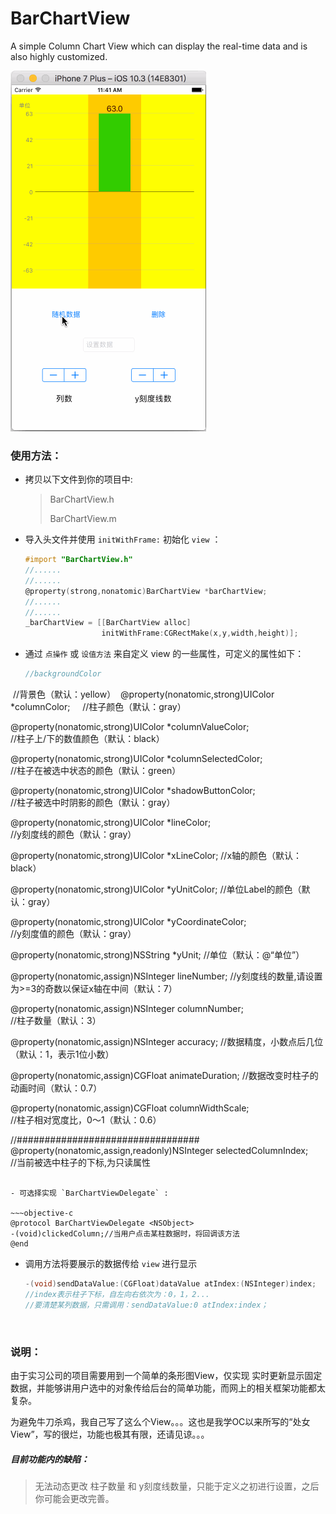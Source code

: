# BarChartView

A simple Column Chart View which can display the real-time data and is also highly customized.

![barChartViewDemo](https://raw.githubusercontent.com/StoneN/BarChart/master/PicturesForREADME/barChartViewDemo.gif)



### 使用方法：

- 拷贝以下文件到你的项目中:

  > BarChartView.h
  >
  > BarChartView.m

- 导入头文件并使用 `initWithFrame:` 初始化 `view` ：

  ~~~objective-c
  #import "BarChartView.h"
  //......
  //......
  @property(strong,nonatomic)BarChartView *barChartView;
  //......
  //......
  _barChartView = [[BarChartView alloc]
                   initWithFrame:CGRectMake(x,y,width,height)];
  ~~~

- 通过 `点操作` 或 `设值方法` 来自定义 view 的一些属性，可定义的属性如下：

  ~~~objective-c
  //backgroundColor
  //背景色（默认：yellow）
  @property(nonatomic,strong)UIColor *columnColor;    
  //柱子颜色（默认：gray）

  @property(nonatomic,strong)UIColor *columnValueColor;   
  //柱子上/下的数值颜色（默认：black）

  @property(nonatomic,strong)UIColor *columnSelectedColor;    
  //柱子在被选中状态的颜色（默认：green）

  @property(nonatomic,strong)UIColor *shadowButtonColor;  
  //柱子被选中时阴影的颜色（默认：gray）

  @property(nonatomic,strong)UIColor *lineColor;  
  //y刻度线的颜色（默认：gray）

  @property(nonatomic,strong)UIColor *xLineColor; 
  //x轴的颜色（默认：black）

  @property(nonatomic,strong)UIColor *yUnitColor; 
  //单位Label的颜色（默认：gray）

  @property(nonatomic,strong)UIColor *yCoordinateColor;   
  //y刻度值的颜色（默认：gray）

  @property(nonatomic,strong)NSString *yUnit; 
  //单位（默认：@“单位”）

  @property(nonatomic,assign)NSInteger lineNumber; 
  //y刻度线的数量,请设置为>=3的奇数以保证x轴在中间（默认：7）

  @property(nonatomic,assign)NSInteger columnNumber;  
  //柱子数量（默认：3）

  @property(nonatomic,assign)NSInteger accuracy;
  //数据精度，小数点后几位（默认：1，表示1位小数）

  @property(nonatomic,assign)CGFloat animateDuration; 
  //数据改变时柱子的动画时间（默认：0.7）

  @property(nonatomic,assign)CGFloat columnWidthScale;    
  //柱子相对宽度比，0～1（默认：0.6）

  //#################################
  @property(nonatomic,assign,readonly)NSInteger selectedColumnIndex;   
  //当前被选中柱子的下标,为只读属性
  ~~~

- 可选择实现 `BarChartViewDelegate` :

  ~~~objective-c
  @protocol BarChartViewDelegate <NSObject>
  -(void)clickedColumn;//当用户点击某柱数据时，将回调该方法
  @end
  ~~~

- 调用方法将要展示的数据传给 `view` 进行显示

  ~~~objective-c
  -(void)sendDataValue:(CGFloat)dataValue atIndex:(NSInteger)index;
  //index表示柱子下标，自左向右依次为：0，1，2...
  //要清楚某列数据，只需调用：sendDataValue:0 atIndex:index；
  ~~~

  ​

### 说明：

由于实习公司的项目需要用到一个简单的条形图View，仅实现 实时更新显示固定数据，并能够讲用户选中的对象传给后台的简单功能，而网上的相关框架功能都太复杂。

为避免牛刀杀鸡，我自己写了这么个View。。。这也是我学OC以来所写的“处女View”，写的很烂，功能也极其有限，还请见谅。。。

##### 目前功能内的缺陷：

> 无法动态更改 柱子数量 和 y刻度线数量，只能于定义之初进行设置，之后你可能会更改完善。

